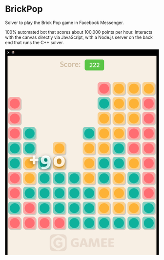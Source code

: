 # BrickPop
Solver to play the Brick Pop game in Facebook Messenger.

100% automated bot that scores about 100,000 points per hour. Interacts with the canvas directly via JavaScript, with a Node.js server on the back end that runs the C++ solver.

![Brick Pop](BrickPop.png)
